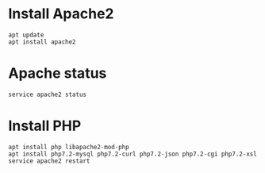 # Install Apache2 
```
apt update 
apt install apache2
```
# Apache status 
```
service apache2 status 
```

# Install PHP
```
apt install php libapache2-mod-php
apt install php7.2-mysql php7.2-curl php7.2-json php7.2-cgi php7.2-xsl
service apache2 restart
```
